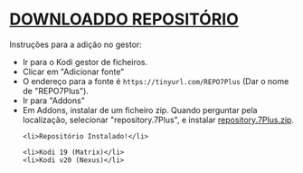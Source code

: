 # <a href="repository.jokerREPO.zip">DOWNLOADDO REPOSITÓRIO</a>

Instruções para a adição no gestor:


<p align="left">
  <ul>
    <li>Ir para o Kodi gestor de ficheiros.</li>
    <li>Clicar em "Adicionar fonte"</li>
    <li>O endereço para a fonte é <code>https://tinyurl.com/REPO7Plus</code> (Dar o nome de "REPO7Plus").</li>
    <li>Ir para "Addons"</li>
    <li>Em Addons, instalar de um ficheiro zip. Quando perguntar pela localização, selecionar "repository.7Plus", e instalar <a href="repository.7Plus.zip">repository.7Plus.zip</a>.</li>
    
    <li>Repositório Instalado!</li>
    
    <li>Kodi 19 (Matrix)</li>
    <li>Kodi v20 (Nexus)</li>
</ul>

                                      
                                       

</p>


